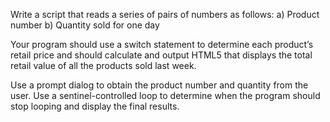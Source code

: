 Write a script that reads a series of pairs of numbers as follows: a) Product number b) Quantity sold for one day 
 
Your program should use a switch statement to determine each product’s retail price and should calculate and output HTML5 that displays the total retail value of all the products sold last week.  
 
Use a prompt dialog to obtain the product number and quantity from the user. Use a sentinel-controlled loop to determine when the program should stop looping and display the final results. 
